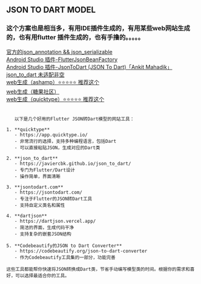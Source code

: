 ## JSON TO DART MODEL
### 这个方案也是相当多，有用IDE插件生成的，有用某些web网站生成的，也有用flutter 插件生成的，也有手撸的。。。。。
   [ 官方的json_annotation && json_serializable ](  https://github.com/google/json_serializable.dart )    <br/>
   [ Android Studio 插件-FlutterJsonBeanFactory]( https://plugins.jetbrains.com/plugin/11415-flutterjsonbeanfactory-only-null-safety- ) <br/>
   [ Android Studio 插件-JsonToDart ​(JSON To Dart)「Ankit Mahadik」​ ]( https://plugins.jetbrains.com/plugin/12562-jsontodart-json-to-dart- )   <br/>
   [ json_to_dart 未适配非空 ]( https://javiercbk.github.io/json_to_dart/ )   <br/>
   [ web生成（ashamp）⭐️⭐️⭐️⭐️⭐️  推荐这个 ]( https://ashamp.github.io/jsonToDartModel/ )    <br/>
   [ web生成（糖果社区） ]( https://fluttercandies.github.io/JsonToDart/#/ )    <br/>
   [ web生成（quicktype）⭐️⭐️⭐️⭐️⭐️  推荐这个 ]( https://app.quicktype.io/ )    <br/>
```
 
   以下是几个好用的Flutter JSON转Dart模型的网站工具：

1. **quicktype**
   - https://app.quicktype.io/
   - 非常流行的选择，支持多种编程语言，包括Dart
   - 可以直接粘贴JSON，生成对应的Dart类

2. **json_to_dart**
   - https://javiercbk.github.io/json_to_dart/
   - 专门为Flutter/Dart设计
   - 操作简单，界面清晰

3. **jsontodart.com**
   - https://jsontodart.com/
   - 专注于Flutter的JSON转Dart工具
   - 支持自定义类名和属性

4. **dartjson**
   - https://dartjson.vercel.app/
   - 简洁的界面，生成代码干净
   - 支持复杂的嵌套JSON结构

5. **Codebeautify的JSON to Dart Converter**
   - https://codebeautify.org/json-to-dart-converter
   - 作为Codebeautify工具集的一部分，功能完善

这些工具都能帮你快速将JSON转换成Dart类，节省手动编写模型类的时间。根据你的需求和喜好，可以选择最适合你的工具。
 
```

